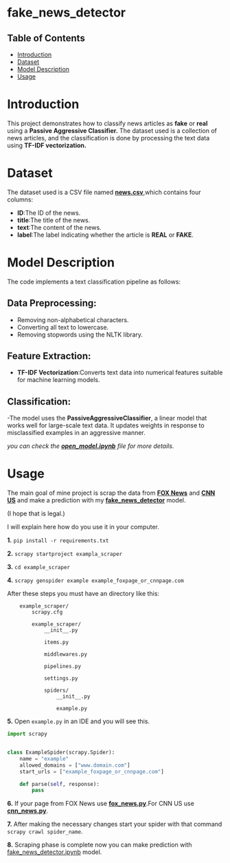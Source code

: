 # fake_news_detector
 ## Table of Contents
 - [Introduction](#introduction)
 - [Dataset](#dataset)
 - [Model Description](#model-description)
 - [Usage](#usage)
# Introduction
This project demonstrates how to classify news articles as **fake** or **real** using a **Passive Aggressive Classifier.** The dataset used is a collection of news articles, and the classification is done by processing the text data using **TF-IDF vectorization.**

# Dataset
The dataset used is a CSV file named **[news.csv](open_model/news.csv)**,which contains four columns:
- **ID**:The ID of the news.
- **title**:The title of the news.
- **text**:The content of the news.
- **label**:The label indicating whether the article is **REAL** or **FAKE**.

# Model Description
The code implements a text classification pipeline as follows:

## Data Preprocessing:
 - Removing non-alphabetical characters.
 - Converting all text to lowercase.
 - Removing stopwords using the NLTK library.

## Feature Extraction:
 - **TF-IDF Vectorization**:Converts text data into numerical features suitable for machine learning models.

## Classification:
 -The model uses the **PassiveAggressiveClassifier**, a linear model that works well for large-scale text data. It updates weights in response to misclassified examples in an aggressive manner.

*you can check the **[open_model.ipynb](open_model/open_model.ipynb)** file for more details.*


# Usage

The main goal of mine project is scrap the data from **[FOX News](https://www.foxnews.com/)** and **[CNN US](https://edition.cnn.com/us)** and make a prediction with my **[fake_news_detector](fake_news_detector/fake_news_detector.ipynb)** model.

(I hope that is legal.)

I will explain here how do you use it in your computer.

**1.** `pip install -r requirements.txt`

**2.** `scrapy startproject exampla_scraper`

**3.** `cd example_scraper`

**4.** `scrapy genspider example example_foxpage_or_cnnpage.com`

After these steps you must have an directory like this:


```shell
    example_scraper/
        scrapy.cfg

        example_scraper/
            __init__.py

            items.py

            middlewares.py

            pipelines.py

            settings.py
            
            spiders/
                __init__.py

                example.py
```
**5.** Open `example.py` in an IDE and you will see this.

```python
import scrapy


class ExampleSpider(scrapy.Spider):
    name = "example"
    allowed_domains = ["www.domain.com"]
    start_urls = ["example_foxpage_or_cnnpage.com"]

    def parse(self, response):
        pass
```

**6.** If your page from FOX News use **[fox_news.py](scrapy_spider/fox_news.py)**.For CNN US use **[cnn_news.py](scrapy_spider/cnn_news.py)**.

**7.** After making the necessary changes start your spider with that command `scrapy crawl spider_name`.

**8.** Scraping phase is complete now you can make prediction with [fake_news_detector.ipynb](fake_news_detector/fake_news_detector.ipynb) model.
